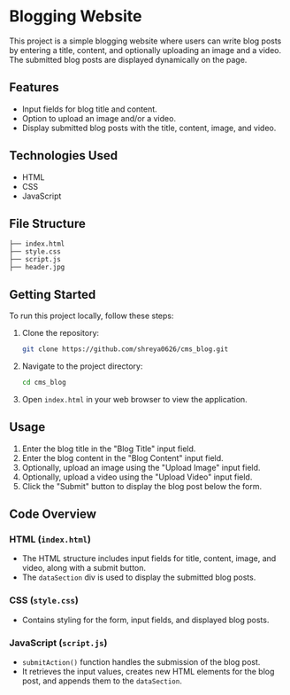# Blogging Website

This project is a simple blogging website where users can write blog posts by entering a title, content, and optionally uploading an image and a video. The submitted blog posts are displayed dynamically on the page.

## Features

- Input fields for blog title and content.
- Option to upload an image and/or a video.
- Display submitted blog posts with the title, content, image, and video.

## Technologies Used

- HTML
- CSS
- JavaScript

## File Structure

```
├── index.html
├── style.css
├── script.js
├── header.jpg
```

## Getting Started

To run this project locally, follow these steps:

1. Clone the repository:
   ```bash
   git clone https://github.com/shreya0626/cms_blog.git
   ```
2. Navigate to the project directory:
   ```bash
   cd cms_blog
   ```
3. Open `index.html` in your web browser to view the application.

## Usage

1. Enter the blog title in the "Blog Title" input field.
2. Enter the blog content in the "Blog Content" input field.
3. Optionally, upload an image using the "Upload Image" input field.
4. Optionally, upload a video using the "Upload Video" input field.
5. Click the "Submit" button to display the blog post below the form.

## Code Overview

### HTML (`index.html`)

- The HTML structure includes input fields for title, content, image, and video, along with a submit button.
- The `dataSection` div is used to display the submitted blog posts.

### CSS (`style.css`)

- Contains styling for the form, input fields, and displayed blog posts.

### JavaScript (`script.js`)

- `submitAction()` function handles the submission of the blog post.
- It retrieves the input values, creates new HTML elements for the blog post, and appends them to the `dataSection`.



